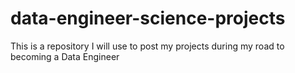 # data-engineer-science-projects
This is a repository I will use to post my projects during my road to becoming a Data Engineer